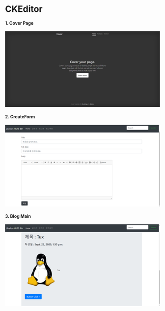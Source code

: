 # CKEditor

#### 1. Cover Page
![CoverPage](README_Images/Main.PNG)

#### 2. CreateForm
![CreateFrom](README_Images/CreateBlog_2.PNG)

#### 3. Blog Main
![BlogMain](README_Images/BlogMain.PNG)